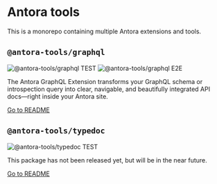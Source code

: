 # Antora tools

This is a monorepo containing multiple Antora extensions and tools.

## `@antora-tools/graphql`

![@antora-tools/graphql TEST](https://github.com/markopostma/antora-tools/actions/workflows/graphql-test.yml/badge.svg?branch=main)
![@antora-tools/graphql E2E](https://github.com/markopostma/antora-tools/actions/workflows/graphql-e2e.yml/badge.svg?branch=main)

The Antora GraphQL Extension transforms your GraphQL schema or introspection query into clear, navigable, and beautifully integrated API docs—right inside your Antora site.

[Go to README](https://github.com/markopostma/antora-tools/tree/main/packages/graphql)

## `@antora-tools/typedoc`

![@antora-tools/typedoc TEST](https://github.com/markopostma/antora-tools/actions/workflows/typedoc-test.yml/badge.svg?branch=main)

This package has not been released yet, but will be in the near future.

[Go to README](https://github.com/markopostma/antora-tools/tree/main/packages/typedoc)
